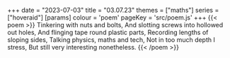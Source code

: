 +++
date = "2023-07-03"
title = "03.07.23"
themes = ["maths"]
series = ["hoveraid"]
[params]
  colour = 'poem'
  pageKey = 'src/poem.js'
+++
{{< poem >}}
Tinkering with nuts and bolts,
And slotting screws into hollowed out holes,
And flinging tape round plastic parts,
Recording lengths of sloping sides,
Talking physics, maths and tech,
Not in too much depth I stress,
But still very interesting nonetheless.
{{< /poem >}}